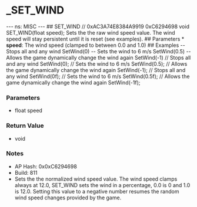# _SET_WIND

--- ns: MISC --- ## SET_WIND  // 0xAC3A74E8384A9919 0xC6294698 void SET_WIND(float speed);  Sets the the raw wind speed value. The wind speed will stay persistent until it is reset (see examples).  ## Parameters * **speed**: The wind speed (clamped to between 0.0 and 1.0)  ## Examples -- Stops all and any wind SetWind(0)  -- Sets the wind to 6 m/s SetWind(0.5)  -- Allows the game dynamically change the wind again SetWind(-1)  // Stops all and any wind SetWind(0);  // Sets the wind to 6 m/s SetWind(0.5);  // Allows the game dynamically change the wind again SetWind(-1);  // Stops all and any wind SetWind(0f);  // Sets the wind to 6 m/s SetWind(0.5f);  // Allows the game dynamically change the wind again SetWind(-1f);

### Parameters
* float speed

### Return Value
* void

### Notes
* AP Hash: 0x0xC6294698
* Build: 811
* Sets the the normalized wind speed value. The wind speed clamps always at 12.0, SET_WIND sets the wind in a percentage, 0.0 is 0 and 1.0 is 12.0. Setting this value to a negative number resumes the random wind speed changes provided by the game.

